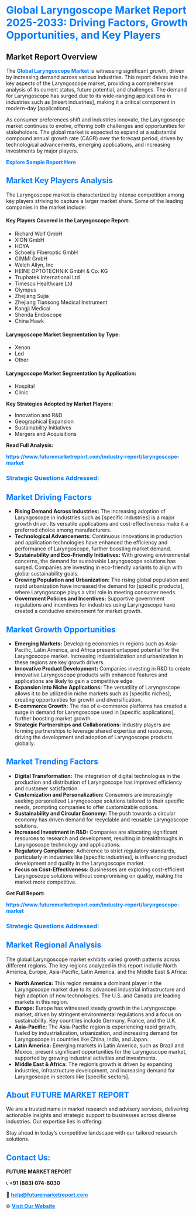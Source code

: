 <h1 style="color: #007BFF;">Global Laryngoscope Market Report 2025-2033: Driving Factors, Growth Opportunities, and Key Players</h1>

<section id="overview">
<h2>Market Report Overview</h2>
<p>The <a href="https://www.futuremarketreport.com/industry-report/laryngoscope-market" style="color: #007BFF; text-decoration: none;"><strong>Global Laryngoscope Market</strong></a> is witnessing significant growth, driven by increasing demand across various industries. This report delves into the key aspects of the Laryngoscope market, providing a comprehensive analysis of its current status, future potential, and challenges. The demand for Laryngoscope has surged due to its wide-ranging applications in industries such as [insert industries], making it a critical component in modern-day [applications].</p>
<p>As consumer preferences shift and industries innovate, the Laryngoscope market continues to evolve, offering both challenges and opportunities for stakeholders. The global market is expected to expand at a substantial compound annual growth rate (CAGR) over the forecast period, driven by technological advancements, emerging applications, and increasing investments by major players.</p>
</section>

<section id="overview">
<p><a href="https://www.futuremarketreport.com/request-sample/reportId=80225" style="color: #007BFF; text-decoration: none;"><strong>Explore Sample Report Here</strong></a></p>
</section>

<section id="key-players">
<h2 style="color: #007BFF;">Market Key Players Analysis</h2>
<p>The Laryngoscope market is characterized by intense competition among key players striving to capture a larger market share. Some of the leading companies in the market include:</p>
<h4>Key Players Covered in the Laryngoscope Report:</h4>
<ul><li>Richard Wolf GmbH</li><li>XION GmbH</li><li>HOYA</li><li>Schoelly Fiberoptic GmbH</li><li>GIMMI GmbH</li><li>Welch Allyn, Inc</li><li>HEINE OPTOTECHNIK GmbH &amp; Co. KG</li><li>Truphatek International Ltd</li><li>Timesco Healthcare Ltd</li><li>Olympus</li><li>Zhejiang Sujia</li><li>Zhejiang Tiansong Medical Instrument</li><li>Kangji Medical</li><li>Shenda Endoscope</li><li>China Hawk</li></ul>
<h4>Laryngoscope Market Segmentation by Type:</h4>
<ul><li>Xenon</li><li>Led</li><li>Other</li></ul>

<h4>Laryngoscope Market Segmentation by Application:</h4>
<ul><li>Hospital</li><li>Clinic</li></ul>
<p><strong>Key Strategies Adopted by Market Players:</strong></p>
<ul>
<li>Innovation and R&D</li>
<li>Geographical Expansion</li>
<li>Sustainability Initiatives</li>
<li>Mergers and Acquisitions</li>
</ul>
</section>

<section>
<p><strong>Read Full Analysis: </strong></p><a href="https://www.futuremarketreport.com/industry-report/laryngoscope-market" style="color: #007BFF; text-decoration: none;"><strong>https://www.futuremarketreport.com/industry-report/laryngoscope-market</strong></a>
<h3 style="color: #007BFF;">Strategic Questions Addressed:</h3>
</section>

<section id="driving-factors">
<h2 style="color: #007BFF;">Market Driving Factors</h2>
<ul>
<li><strong>Rising Demand Across Industries:</strong> The increasing adoption of Laryngoscope in industries such as [specific industries] is a major growth driver. Its versatile applications and cost-effectiveness make it a preferred choice among manufacturers.</li>
<li><strong>Technological Advancements:</strong> Continuous innovations in production and application technologies have enhanced the efficiency and performance of Laryngoscope, further boosting market demand.</li>
<li><strong>Sustainability and Eco-Friendly Initiatives:</strong> With growing environmental concerns, the demand for sustainable Laryngoscope solutions has surged. Companies are investing in eco-friendly variants to align with global sustainability goals.</li>
<li><strong>Growing Population and Urbanization:</strong> The rising global population and rapid urbanization have increased the demand for [specific products], where Laryngoscope plays a vital role in meeting consumer needs.</li>
<li><strong>Government Policies and Incentives:</strong> Supportive government regulations and incentives for industries using Laryngoscope have created a conducive environment for market growth.</li>
</ul>
</section>

<section id="growth-opportunities">
<h2 style="color: #007BFF;">Market Growth Opportunities</h2>
<ul>
<li><strong>Emerging Markets:</strong> Developing economies in regions such as Asia-Pacific, Latin America, and Africa present untapped potential for the Laryngoscope market. Increasing industrialization and urbanization in these regions are key growth drivers.</li>
<li><strong>Innovative Product Development:</strong> Companies investing in R&D to create innovative Laryngoscope products with enhanced features and applications are likely to gain a competitive edge.</li>
<li><strong>Expansion into Niche Applications:</strong> The versatility of Laryngoscope allows it to be utilized in niche markets such as [specific niches], creating opportunities for growth and diversification.</li>
<li><strong>E-commerce Growth:</strong> The rise of e-commerce platforms has created a surge in demand for Laryngoscope used in [specific applications], further boosting market growth.</li>
<li><strong>Strategic Partnerships and Collaborations:</strong> Industry players are forming partnerships to leverage shared expertise and resources, driving the development and adoption of Laryngoscope products globally.</li>
</ul>
</section>

<section id="trending-factors">
<h2 style="color: #007BFF;">Market Trending Factors</h2>
<ul>
<li><strong>Digital Transformation:</strong> The integration of digital technologies in the production and distribution of Laryngoscope has improved efficiency and customer satisfaction.</li>
<li><strong>Customization and Personalization:</strong> Consumers are increasingly seeking personalized Laryngoscope solutions tailored to their specific needs, prompting companies to offer customizable options.</li>
<li><strong>Sustainability and Circular Economy:</strong> The push towards a circular economy has driven demand for recyclable and reusable Laryngoscope solutions.</li>
<li><strong>Increased Investment in R&D:</strong> Companies are allocating significant resources to research and development, resulting in breakthroughs in Laryngoscope technology and applications.</li>
<li><strong>Regulatory Compliance:</strong> Adherence to strict regulatory standards, particularly in industries like [specific industries], is influencing product development and quality in the Laryngoscope market.</li>
<li><strong>Focus on Cost-Effectiveness:</strong> Businesses are exploring cost-efficient Laryngoscope solutions without compromising on quality, making the market more competitive.</li>
</ul>
</section>

<section>
<p><strong>Get Full Report: </strong></p><a href="https://www.futuremarketreport.com/industry-report/laryngoscope-market" style="color: #007BFF; text-decoration: none;"><strong>https://www.futuremarketreport.com/industry-report/laryngoscope-market</strong></a>
<h3 style="color: #007BFF;">Strategic Questions Addressed:</h3>
</section>


<section id="regional-analysis">
<h2 style="color: #007BFF;">Market Regional Analysis</h2>
<p>The global Laryngoscope market exhibits varied growth patterns across different regions. The key regions analyzed in this report include North America, Europe, Asia-Pacific, Latin America, and the Middle East & Africa:</p>
<ul>
<li><strong>North America:</strong> This region remains a dominant player in the Laryngoscope market due to its advanced industrial infrastructure and high adoption of new technologies. The U.S. and Canada are leading markets in this region.</li>
<li><strong>Europe:</strong> Europe has witnessed steady growth in the Laryngoscope market, driven by stringent environmental regulations and a focus on sustainability. Key countries include Germany, France, and the U.K.</li>
<li><strong>Asia-Pacific:</strong> The Asia-Pacific region is experiencing rapid growth, fueled by industrialization, urbanization, and increasing demand for Laryngoscope in countries like China, India, and Japan.</li>
<li><strong>Latin America:</strong> Emerging markets in Latin America, such as Brazil and Mexico, present significant opportunities for the Laryngoscope market, supported by growing industrial activities and investments.</li>
<li><strong>Middle East & Africa:</strong> The region’s growth is driven by expanding industries, infrastructure development, and increasing demand for Laryngoscope in sectors like [specific sectors].</li>
</ul>
</section>

<footer>
<h2 style="color: #007BFF;">About FUTURE MARKET REPORT</h2>
<p>We are a trusted name in market research and advisory services, delivering actionable insights and strategic support to businesses across diverse industries. Our expertise lies in offering:</p>

<p>Stay ahead in today’s competitive landscape with our tailored research solutions.</p>

<h2 style="color: #007BFF;">Contact Us:</h2>
<p><strong>FUTURE MARKET REPORT</strong></p>
<p>📞 <strong>+91 (883) 074-8030</strong></p>
<p>📧 <strong><a href="mailto:help@futuremarketreport.com" style="color: #007BFF;">help@futuremarketreport.com</a></strong></p>
<p>🌐 <strong><a href="https://www.futuremarketreport.com/" style="color: #007BFF;">Visit Our Website</a></strong></p>
</footer>